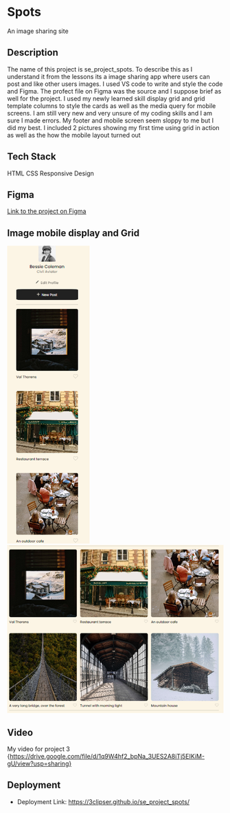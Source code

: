 # Spots

An image sharing site

## Description

The name of this project is se_project_spots. To describe this as I understand it from the lessons its a image sharing app where users can post and like other users images. I used VS code to write and style the code and Figma. The profect file on Figma was the source and I suppose brief as well for the project.
I used my newly learned skill display grid and grid template columns to style the cards as well as the media query for mobile screens. I am still very new and very unsure of my coding skills and I am sure I made errors. My footer and mobile screen seem sloppy to me but I did my best.
I included 2 pictures showing my first time using grid in action as well as the how the mobile layout turned out

## Tech Stack

HTML
CSS
Responsive Design

## Figma

[Link to the project on Figma](https://www.figma.com/file/BBNm2bC3lj8QQMHlnqRsga/Sprint-3-Project-%E2%80%94-Spots?type=design&node-id=2%3A60&mode=design&t=afgNFybdorZO6cQo-1)

## Image mobile display and Grid

![mobile screen](./images/demo/readme-1.png)
![display grid](./images/demo/readme-2.png)

## Video

My video for project 3 {https://drive.google.com/file/d/1q9W4hf2_bpNa_3UES2A8iTj5EIKiM-gU/view?usp=sharing}

## Deployment

- Deployment Link: https://3clipser.github.io/se_project_spots/
